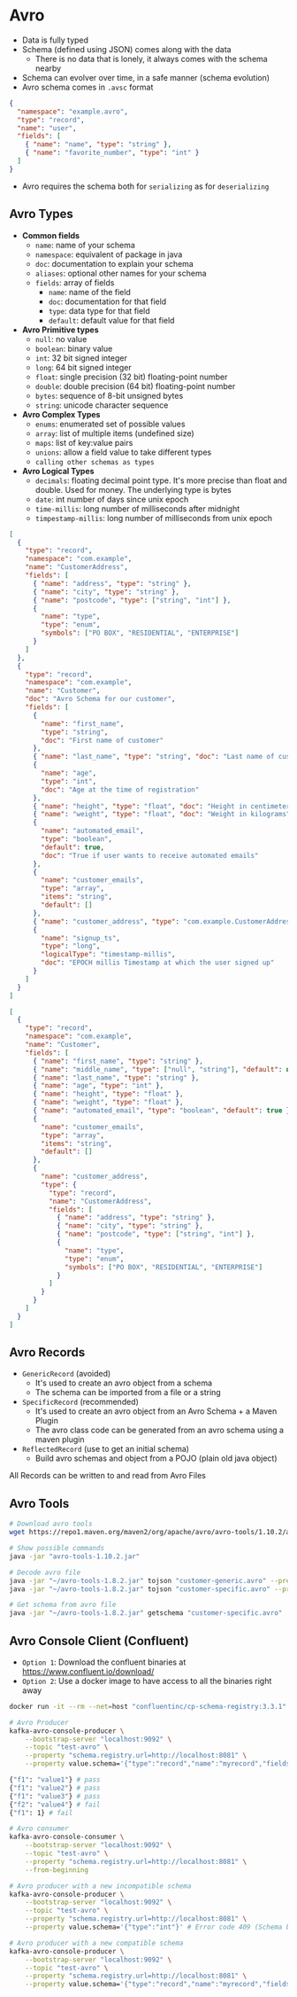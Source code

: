# Avro

- Data is fully typed
- Schema (defined using JSON) comes along with the data
  - There is no data that is lonely, it always comes with the schema nearby
- Schema can evolver over time, in a safe manner (schema evolution)
- Avro schema comes in `.avsc` format

```json
{
  "namespace": "example.avro",
  "type": "record",
  "name": "user",
  "fields": [
    { "name": "name", "type": "string" },
    { "name": "favorite_number", "type": "int" }
  ]
}
```

- Avro requires the schema both for `serializing` as for `deserializing`

## Avro Types

- **Common fields**
  - `name`: name of your schema
  - `namespace`: equivalent of package in java
  - `doc`: documentation to explain your schema
  - `aliases`: optional other names for your schema
  - `fields`: array of fields
    - `name`: name of the field
    - `doc`: documentation for that field
    - `type`: data type for that field
    - `default`: default value for that field
- **Avro Primitive types**
  - `null`: no value
  - `boolean`: binary value
  - `int`: 32 bit signed integer
  - `long`: 64 bit signed integer
  - `float`: single precision (32 bit) floating-point number
  - `double`: double precision (64 bit) floating-point number
  - `bytes`: sequence of 8-bit unsigned bytes
  - `string`: unicode character sequence
- **Avro Complex Types**
  - `enums`: enumerated set of possible values
  - `array`: list of multiple items (undefined size)
  - `maps`: list of key:value pairs
  - `unions`: allow a field value to take different types
  - `calling other schemas as types`
- **Avro Logical Types**
  - `decimals`: floating decimal point type. It's more precise than float and double. Used for money. The underlying type is bytes
  - `date`: int number of days since unix epoch
  - `time-millis`: long number of milliseconds after midnight
  - `timpestamp-millis`: long number of milliseconds from unix epoch

```json
[
  {
    "type": "record",
    "namespace": "com.example",
    "name": "CustomerAddress",
    "fields": [
      { "name": "address", "type": "string" },
      { "name": "city", "type": "string" },
      { "name": "postcode", "type": ["string", "int"] },
      {
        "name": "type",
        "type": "enum",
        "symbols": ["PO BOX", "RESIDENTIAL", "ENTERPRISE"]
      }
    ]
  },
  {
    "type": "record",
    "namespace": "com.example",
    "name": "Customer",
    "doc": "Avro Schema for our customer",
    "fields": [
      {
        "name": "first_name",
        "type": "string",
        "doc": "First name of customer"
      },
      { "name": "last_name", "type": "string", "doc": "Last name of customer" },
      {
        "name": "age",
        "type": "int",
        "doc": "Age at the time of registration"
      },
      { "name": "height", "type": "float", "doc": "Height in centimeters" },
      { "name": "weight", "type": "float", "doc": "Weight in kilograms" },
      {
        "name": "automated_email",
        "type": "boolean",
        "default": true,
        "doc": "True if user wants to receive automated emails"
      },
      {
        "name": "customer_emails",
        "type": "array",
        "items": "string",
        "default": []
      },
      { "name": "customer_address", "type": "com.example.CustomerAddress" },
      {
        "name": "signup_ts",
        "type": "long",
        "logicalType": "timestamp-millis",
        "doc": "EPOCH millis Timestamp at which the user signed up"
      }
    ]
  }
]
```

```json
[
  {
    "type": "record",
    "namespace": "com.example",
    "name": "Customer",
    "fields": [
      { "name": "first_name", "type": "string" },
      { "name": "middle_name", "type": ["null", "string"], "default": null },
      { "name": "last_name", "type": "string" },
      { "name": "age", "type": "int" },
      { "name": "height", "type": "float" },
      { "name": "weight", "type": "float" },
      { "name": "automated_email", "type": "boolean", "default": true },
      {
        "name": "customer_emails",
        "type": "array",
        "items": "string",
        "default": []
      },
      {
        "name": "customer_address",
        "type": {
          "type": "record",
          "name": "CustomerAddress",
          "fields": [
            { "name": "address", "type": "string" },
            { "name": "city", "type": "string" },
            { "name": "postcode", "type": ["string", "int"] },
            {
              "name": "type",
              "type": "enum",
              "symbols": ["PO BOX", "RESIDENTIAL", "ENTERPRISE"]
            }
          ]
        }
      }
    ]
  }
]
```

## Avro Records

- `GenericRecord` (avoided)
  - It's used to create an avro object from a schema
  - The schema can be imported from a file or a string
- `SpecificRecord` (recommended)
  - It's used to create an avro object from an Avro Schema + a Maven Plugin
  - The avro class code can be generated from an avro schema using a maven plugin
- `ReflectedRecord` (use to get an initial schema)
  - Build avro schemas and object from a POJO (plain old java object)

All Records can be written to and read from Avro Files

## Avro Tools

```sh
# Download avro tools
wget https://repo1.maven.org/maven2/org/apache/avro/avro-tools/1.10.2/avro-tools-1.10.2.jar

# Show possible commands
java -jar "avro-tools-1.10.2.jar"

# Decode avro file
java -jar "~/avro-tools-1.8.2.jar" tojson "customer-generic.avro" --pretty
java -jar "~/avro-tools-1.8.2.jar" tojson "customer-specific.avro" --pretty

# Get schema from avro file
java -jar "~/avro-tools-1.8.2.jar" getschema "customer-specific.avro"
```

## Avro Console Client (Confluent)

- `Option 1`: Download the confluent binaries at <https://www.confluent.io/download/>
- `Option 2`: Use a docker image to have access to all the binaries right away

```sh
docker run -it --rm --net=host "confluentinc/cp-schema-registry:3.3.1" bash
```

```sh
# Avro Producer
kafka-avro-console-producer \
    --bootstrap-server "localhost:9092" \
    --topic "test-avro" \
    --property "schema.registry.url=http://localhost:8081" \
    --property value.schema='{"type":"record","name":"myrecord","fields":[{"name":"f1","type":"string"}]}'

{"f1": "value1"} # pass
{"f1": "value2"} # pass
{"f1": "value3"} # pass
{"f2": "value4"} # fail
{"f1": 1} # fail

# Avro consumer
kafka-avro-console-consumer \
    --bootstrap-server "localhost:9092" \
    --topic "test-avro" \
    --property "schema.registry.url=http://localhost:8081" \
    --from-beginning

# Avro producer with a new incompatible schema
kafka-avro-console-producer \
    --bootstrap-server "localhost:9092" \
    --topic "test-avro" \
    --property "schema.registry.url=http://localhost:8081" \
    --property value.schema='{"type":"int"}' # Error code 409 (Schema being registered is incompatible with an earlier schema)

# Avro producer with a new compatible schema
kafka-avro-console-producer \
    --bootstrap-server "localhost:9092" \
    --topic "test-avro" \
    --property "schema.registry.url=http://localhost:8081" \
    --property value.schema='{"type":"record","name":"myrecord","fields":[{"name":"f1","type":"string"},{"name": "f2", "type": "int", "default": 0}]}'
```
